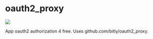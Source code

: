 # oauth2\_proxy

[![](https://images.microbadger.com/badges/version/jonnrb/oauth2_proxy.svg)](https://microbadger.com/images/jonnrb/oauth2_proxy "Get your own version badge on microbadger.com")

App oauth2 authorization 4 free. Uses github.com/bitly/oauth2\_proxy.

